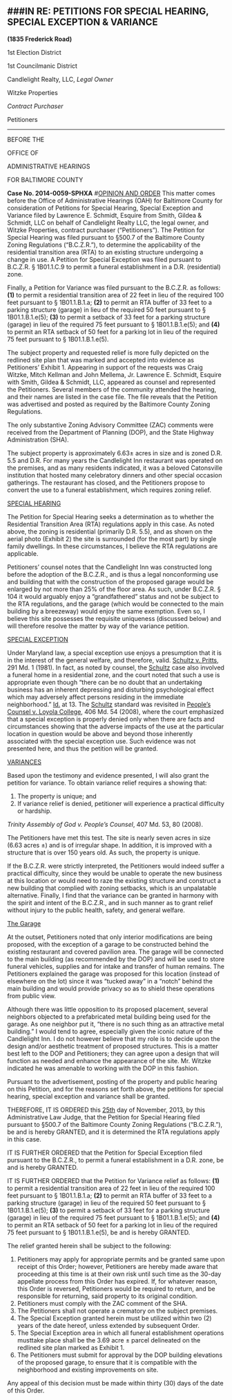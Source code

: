 ###IN RE: PETITIONS FOR SPECIAL HEARING, SPECIAL EXCEPTION & VARIANCE
---
**(1835 Frederick Road)**

1st Election District

1st Councilmanic District

Candlelight Realty, LLC, *Legal Owner*

Witzke Properties

*Contract Purchaser*

Petitioners

---
BEFORE THE

OFFICE OF

ADMINISTRATIVE HEARINGS

FOR BALTIMORE COUNTY

**Case No. 2014-0059-SPHXA**
#<u>OPINION AND ORDER</u>
This matter comes before the Office of Administrative Hearings (OAH) for Baltimore County for consideration of Petitions for Special Hearing, Special Exception and Variance filed by Lawrence E. Schmidt, Esquire from Smith, Gildea & Schmidt, LLC on behalf of Candlelight Realty LLC, the legal owner, and Witzke Properties, contract purchaser (“Petitioners”). The Petition for Special Hearing was filed pursuant to §500.7 of the Baltimore County Zoning Regulations (“B.C.Z.R.”), to determine the applicability of the residential transition area (RTA) to an existing structure undergoing a change in use. A Petition for Special Exception was filed pursuant to B.C.Z.R. § 1B01.1.C.9 to permit a funeral establishment in a D.R. (residential) zone.
Finally, a Petition for Variance was filed pursuant to the B.C.Z.R. as follows: **(1)** to permit a residential transition area of 22 feet in lieu of the required 100 feet pursuant to § 1B01.1.B.1.a; **(2)** to permit an RTA buffer of 33 feet to a parking structure (garage) in lieu of the required 50 feet pursuant to § 1B01.1.B.1.e(5); **(3)** to permit a setback of 33 feet for a parking structure (garage) in lieu of the required 75 feet pursuant to § 1B01.1.B.1.e(5); and **(4)** to permit an RTA setback of 50 feet for a parking lot in lieu of the required 75 feet pursuant to § 1B01.1.B.1.e(5).
The subject property and requested relief is more fully depicted on the redlined site plan that was marked and accepted into evidence as Petitioners’ Exhibit 1. Appearing in support of the requests was Craig Witzke, Mitch Kellman and John Mellema, Jr. Lawrence E. Schmidt, Esquire with Smith, Gildea & Schmidt, LLC, appeared as counsel and represented the Petitioners. Several members of the community attended the hearing, and their names are listed in the case file. The file reveals that the Petition was advertised and posted as required by the Baltimore County Zoning Regulations.
The only substantive Zoning Advisory Committee (ZAC) comments were received from the Department of Planning (DOP), and the State Highway Administration (SHA).
The subject property is approximately 6.63± acres in size and is zoned D.R. 5.5 and D.R. For many years the Candlelight Inn restaurant was operated on the premises, and as many residents indicated, it was a beloved Catonsville institution that hosted many celebratory dinners and other special occasion gatherings. The restaurant has closed, and the Petitioners propose to convert the use to a funeral establishment, which requires zoning relief.
<u>SPECIAL HEARING</u>
The Petition for Special Hearing seeks a determination as to whether the Residential Transition Area (RTA) regulations apply in this case. As noted above, the zoning is residential (primarily D.R. 5.5), and as shown on the aerial photo (Exhibit 2) the site is surrounded (for the most part) by single family dwellings. In these circumstances, I believe the RTA regulations are applicable.
Petitioners’ counsel notes that the Candlelight Inn was constructed long before the adoption of the B.C.Z.R., and is thus a legal nonconforming use and building that with the construction of the proposed garage would be enlarged by not more than 25% of the floor area. As such, under B.C.Z.R. § 104 it would arguably enjoy a “grandfathered” status and not be subject to the RTA regulations, and the garage (which would be connected to the main building by a breezeway) would enjoy the same exemption. Even so, I believe this site possesses the requisite uniqueness (discussed below) and will therefore resolve the matter by way of the variance petition.
<u>SPECIAL EXCEPTION</u>
Under Maryland law, a special exception use enjoys a presumption that it is in the interest of the general welfare, and therefore, valid. <u>Schultz v. Pritts</u>, 291 Md. 1 (1981). In fact, as noted by counsel, the <u>Schultz</u> case also involved a funeral home in a residential zone, and the court noted that such a use is appropriate even though “there can be no doubt that an undertaking business has an inherent depressing and disturbing psychological effect which may adversely affect persons residing in the immediate neighborhood.” <u>Id.</u> at 13. The <u>Schultz</u> standard was revisited in <u>People’s Counsel v. Loyola College</u>, 406 Md. 54 (2008), where the court emphasized that a special exception is properly denied only when there are facts and circumstances showing that the adverse impacts of the use at the particular location in question would be above and beyond those inherently associated with the special exception use. Such evidence was not presented here, and thus the petition will be granted.
<u>VARIANCES</u>
Based upon the testimony and evidence presented, I will also grant the petition for variance. To obtain variance relief requires a showing that:
1. The property is unique; and
2. If variance relief is denied, petitioner will experience a practical difficulty or hardship. 

*Trinity Assembly of God v. People’s Counsel*, 407 Md. 53, 80 (2008).

The Petitioners have met this test. The site is nearly seven acres in size (6.63 acres ±) and is of irregular shape. In addition, it is improved with a structure that is over 150 years old. As such, the property is unique.
If the B.C.Z.R. were strictly interpreted, the Petitioners would indeed suffer a practical difficulty, since they would be unable to operate the new business at this location or would need to raze the existing structure and construct a new building that complied with zoning setbacks, which is an unpalatable alternative. Finally, I find that the variance can be granted in harmony with the spirit and intent of the B.C.Z.R., and in such manner as to grant relief without injury to the public health, safety, and general welfare.
<u>The Garage</u>
At the outset, Petitioners noted that only interior modifications are being proposed, with the exception of a garage to be constructed behind the existing restaurant and covered pavilion area. The garage will be connected to the main building (as recommended by the DOP) and will be used to store funeral vehicles, supplies and for intake and transfer of human remains. The Petitioners explained the garage was proposed for this location (instead of elsewhere on the lot) since it was “tucked away” in a “notch” behind the main building and would provide privacy so as to shield these operations from public view. 
Although there was little opposition to its proposed placement, several neighbors objected to a prefabricated metal building being used for the garage. As one neighbor put it, “there is no such thing as an attractive metal building.” I would tend to agree, especially given the iconic nature of the Candlelight Inn. I do not however believe that my role is to decide upon the design and/or aesthetic treatment of proposed structures. This is a matter best left to the DOP and Petitioners; they can agree upon a design that will function as needed and enhance the appearance of the site. Mr. Witzke indicated he was amenable to working with the DOP in this fashion.
Pursuant to the advertisement, posting of the property and public hearing on this Petition, and for the reasons set forth above, the petitions for special hearing, special exception and variance shall be granted.
THEREFORE, IT IS ORDERED this <u>25th</u> day of November, 2013, by this Administrative Law Judge, that the Petition for Special Hearing filed pursuant to §500.7 of the Baltimore County Zoning Regulations (“B.C.Z.R.”), be and is hereby GRANTED, and it is determined the RTA regulations apply in this case.
IT IS FURTHER ORDERED that the Petition for Special Exception filed pursuant to the B.C.Z.R., to permit a funeral establishment in a D.R. zone, be and is hereby GRANTED.
IT IS FURTHER ORDERED that the Petition for Variance relief as follows: **(1)** to permit a residential transition area of 22 feet in lieu of the required 100 feet pursuant to § 1B01.1.B.1.a; **(2)** to permit an RTA buffer of 33 feet to a parking structure (garage) in lieu of the required 50 feet pursuant to § 1B01.1.B.1.e(5); **(3)** to permit a setback of 33 feet for a parking structure (garage) in lieu of the required 75 feet pursuant to § 1B01.1.B.1.e(5); and **(4)** to permit an RTA setback of 50 feet for a parking lot in lieu of the required 75 feet pursuant to § 1B01.1.B.1.e(5), be and is hereby GRANTED.
The relief granted herein shall be subject to the following:
1. Petitioners may apply for appropriate permits and be granted same upon receipt of this Order; however, Petitioners are hereby made aware that proceeding at this time is at their own risk until such time as the 30-day appellate process from this Order has expired. If, for whatever reason, this Order is reversed, Petitioners would be required to return, and be responsible for returning, said property to its original condition.
2. Petitioners must comply with the ZAC comment of the SHA.
3. The Petitioners shall not operate a crematory on the subject premises.
4. The Special Exception granted herein must be utilized within two (2) years of the date hereof, unless extended by subsequent Order.
5. The Special Exception area in which all funeral establishment operations musttake place shall be the 3.69 acre ± parcel delineated on the redlined site plan marked as Exhibit 1.
6. The Petitioners must submit for approval by the DOP building elevations of the proposed garage, to ensure that it is compatible with the neighborhood and existing improvements on site.
Any appeal of this decision must be made within thirty (30) days of the date of this Order.